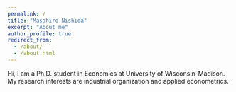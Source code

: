 ```yaml
---
permalink: /
title: "Masahiro Nishida"
excerpt: "About me"
author_profile: true
redirect_from: 
  - /about/
  - /about.html
---
```


Hi, I am a Ph.D. student in Economics at University of Wisconsin-Madison. My research interests are industrial organization and applied econometrics.